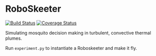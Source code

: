 # RoboSkeeter
[![Build Status](https://travis-ci.org/isomerase/RoboSkeeter.svg?branch=master)](https://travis-ci.org/isomerase/RoboSkeeter)
[![Coverage Status](https://coveralls.io/repos/isomerase/RoboSkeeter/badge.svg?branch=master&service=github)](https://coveralls.io/github/isomerase/RoboSkeeter?branch=master)

Simulating mosquito decision making in turbulent, convective thermal plumes.

Run `experiment.py` to instantiate a Roboskeeter and make it fly.